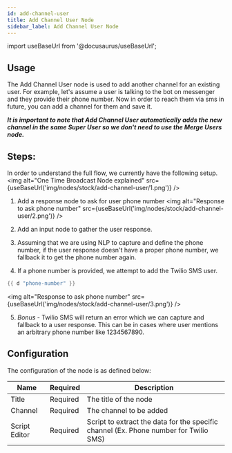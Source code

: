 ```yaml
---
id: add-channel-user
title: Add Channel User Node
sidebar_label: Add Channel User Node
---
```


import useBaseUrl from '@docusaurus/useBaseUrl';

## Usage

The Add Channel User node is used to add another channel for an existing user. For example, let's assume a user is talking to the bot on messenger and they provide their phone number. Now in order to reach them via sms in future, you can add a channel for them and save it.

_**It is important to note that Add Channel User automatically adds the new channel in the same Super User so we don't need to use the Merge Users node.**_

## Steps:

In order to understand the full flow, we currently have the following setup.
<img alt="One Time Broadcast Node explained" src={useBaseUrl('img/nodes/stock/add-channel-user/1.png')} />

1. Add a response node to ask for user phone number
<img alt="Response to ask phone number" src={useBaseUrl('img/nodes/stock/add-channel-user/2.png')} />

2. Add an input node to gather the user response.

3. Assuming that we are using NLP to capture and define the phone number, if the user response doesn't have a proper phone number, we fallback it to get the phone number again.

4. If a phone number is provided, we attempt to add the Twilio SMS user.
```go
{{ d "phone-number" }}
```
<img alt="Response to ask phone number" src={useBaseUrl('img/nodes/stock/add-channel-user/3.png')} />

5. _Bonus_ - Twilio SMS will return an error which we can capture and fallback to a user response. This can be in cases where user mentions an arbitrary phone number like 1234567890.

## Configuration

The configuration of the node is as defined below:

| Name          | Required |                      Description                                     |
| ------------- | -------- | -------------------------------------------------------------------- |
| Title         | Required | The title of the node                                                |
| Channel       | Required | The channel to be added                                              |
| Script Editor | Required | Script to extract the data for the specific channel (Ex. Phone number for Twilio SMS) |
